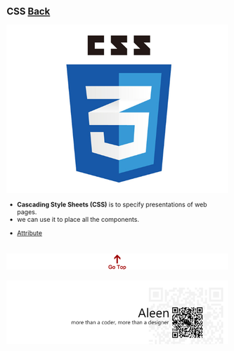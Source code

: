## CSS [Back](./../Programming%20Menu.md)

<img src="./logo.jpg">

- **Cascading Style Sheets (CSS)** is to specify presentations of web pages.
- we can use it to place all the components.

* [Attribute](./Attribute/Attribute.md)

<a href="#" style="left:200px;"><img src="./../../pic/gotop.png"></a>
=====
<a href="http://aleen42.github.io/" target="_blank" ><img src="./../../pic/tail.gif"></a>
